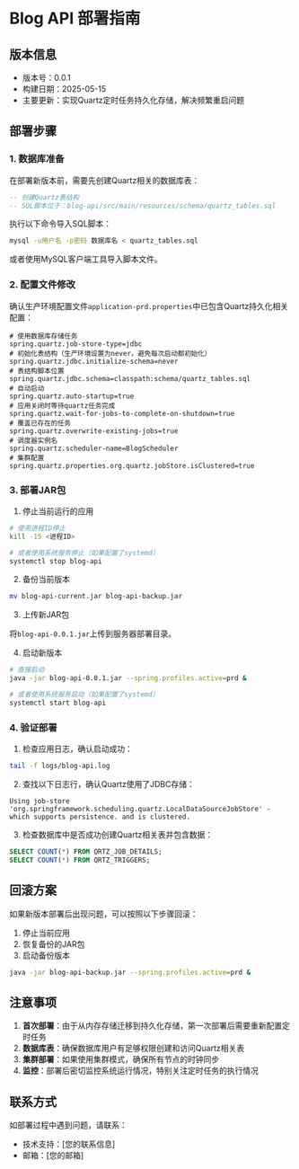 # Blog API 部署指南

## 版本信息

- 版本号：0.0.1
- 构建日期：2025-05-15
- 主要更新：实现Quartz定时任务持久化存储，解决频繁重启问题

## 部署步骤

### 1. 数据库准备

在部署新版本前，需要先创建Quartz相关的数据库表：

```sql
-- 创建Quartz表结构
-- SQL脚本位于：blog-api/src/main/resources/schema/quartz_tables.sql
```

执行以下命令导入SQL脚本：

```bash
mysql -u用户名 -p密码 数据库名 < quartz_tables.sql
```

或者使用MySQL客户端工具导入脚本文件。

### 2. 配置文件修改

确认生产环境配置文件`application-prd.properties`中已包含Quartz持久化相关配置：

```properties
# 使用数据库存储任务
spring.quartz.job-store-type=jdbc
# 初始化表结构（生产环境设置为never，避免每次启动都初始化）
spring.quartz.jdbc.initialize-schema=never
# 表结构脚本位置
spring.quartz.jdbc.schema=classpath:schema/quartz_tables.sql
# 自动启动
spring.quartz.auto-startup=true
# 应用关闭时等待quartz任务完成
spring.quartz.wait-for-jobs-to-complete-on-shutdown=true
# 覆盖已存在的任务
spring.quartz.overwrite-existing-jobs=true
# 调度器实例名
spring.quartz.scheduler-name=BlogScheduler
# 集群配置
spring.quartz.properties.org.quartz.jobStore.isClustered=true
```

### 3. 部署JAR包

1. 停止当前运行的应用

```bash
# 使用进程ID停止
kill -15 <进程ID>

# 或者使用系统服务停止（如果配置了systemd）
systemctl stop blog-api
```

2. 备份当前版本

```bash
mv blog-api-current.jar blog-api-backup.jar
```

3. 上传新JAR包

将`blog-api-0.0.1.jar`上传到服务器部署目录。

4. 启动新版本

```bash
# 直接启动
java -jar blog-api-0.0.1.jar --spring.profiles.active=prd &

# 或者使用系统服务启动（如果配置了systemd）
systemctl start blog-api
```

### 4. 验证部署

1. 检查应用日志，确认启动成功：

```bash
tail -f logs/blog-api.log
```

2. 查找以下日志行，确认Quartz使用了JDBC存储：

```
Using job-store 'org.springframework.scheduling.quartz.LocalDataSourceJobStore' - which supports persistence. and is clustered.
```

3. 检查数据库中是否成功创建Quartz相关表并包含数据：

```sql
SELECT COUNT(*) FROM QRTZ_JOB_DETAILS;
SELECT COUNT(*) FROM QRTZ_TRIGGERS;
```

## 回滚方案

如果新版本部署后出现问题，可以按照以下步骤回滚：

1. 停止当前应用
2. 恢复备份的JAR包
3. 启动备份版本

```bash
java -jar blog-api-backup.jar --spring.profiles.active=prd &
```

## 注意事项

1. **首次部署**：由于从内存存储迁移到持久化存储，第一次部署后需要重新配置定时任务
2. **数据库表**：确保数据库用户有足够权限创建和访问Quartz相关表
3. **集群部署**：如果使用集群模式，确保所有节点的时钟同步
4. **监控**：部署后密切监控系统运行情况，特别关注定时任务的执行情况

## 联系方式

如部署过程中遇到问题，请联系：

- 技术支持：[您的联系信息]
- 邮箱：[您的邮箱] 